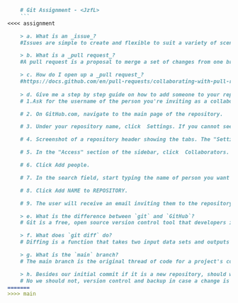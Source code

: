 ```markdown
    # Git Assignment - <JzfL>
    ```
<<<< assignment

    > a. What is an _issue_?
    #Issues are simple to create and flexible to suit a variety of scenarios. You can use issues to track work, give or receive feedback, collaborate on ideas or tasks, and efficiently communicate with others.

    > b. What is a _pull request_?
    #A pull request is a proposal to merge a set of changes from one branch into another

    > c. How do I open up a _pull request_?
    #https://docs.github.com/en/pull-requests/collaborating-with-pull-requests/proposing-changes-to-your-work-with-pull-requests/creating-a-pull-request
    
    > d. Give me a step by step guide on how to add someone to your repository.
    # 1.Ask for the username of the person you're inviting as a collaborator. If they don't have a username yet, they can sign up for GitHub. For more information, see "Creating an account on GitHub."

    # 2. On GitHub.com, navigate to the main page of the repository.

    # 3. Under your repository name, click  Settings. If you cannot see the "Settings" tab, select the  dropdown menu, then click Settings.

    # 4. Screenshot of a repository header showing the tabs. The "Settings" tab is highlighted by a dark orange outline.

    # 5. In the "Access" section of the sidebar, click  Collaborators.

    # 6. Click Add people.

    # 7. In the search field, start typing the name of person you want to invite, then click a name in the list of matches.

    # 8. Click Add NAME to REPOSITORY.

    # 9. The user will receive an email inviting them to the repository. Once they accept your invitation, they will have collaborator access to your repository.

    > e. What is the difference between `git` and `GitHub`?
    # Git is a free, open source version control tool that developers install locally on their personal computers, while GitHub is a pay-for-use online service built to run Git in the cloud.

    > f. What does `git diff` do?
    # Diffing is a function that takes two input data sets and outputs the changes between them

    > g. What is the `main` branch?
    # The main branch is the original thread of code for a project's codebase

    > h. Besides our initial commit if it is a new repository, should we directly push our changes directly into the `main` branch?
    # No we should not, version control and backup in case a change is fatal
=======
>>>> main
